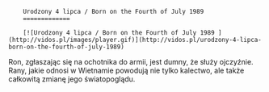 
        Urodzony 4 lipca / Born on the Fourth of July 1989 
        =============
        
        [![Urodzony 4 lipca / Born on the Fourth of July 1989 ](http://vidos.pl/images/player.gif)](http://vidos.pl/urodzony-4-lipca-born-on-the-fourth-of-july-1989)
        
        
 Ron, zgłaszając się na ochotnika do armii, jest dumny, że służy ojczyźnie. Rany, jakie odnosi w Wietnamie powodują nie tylko kalectwo, ale także całkowitą zmianę jego światopoglądu.
    